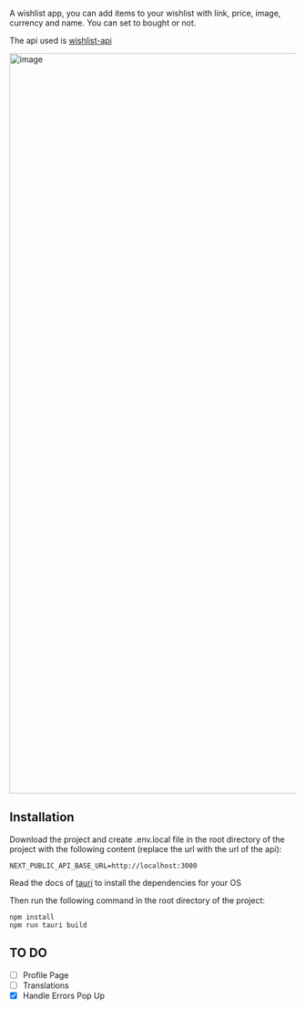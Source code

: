 A wishlist app, you can add items to your wishlist with link, price, image, currency and name. You can set to bought or not.

The api used is [wishlist-api](https://github.com/Zweird-958/wishlist_api)

<img width="1298" alt="image" src="https://github.com/Zweird-958/wishlist-desktop/assets/83603824/e6549e74-a9a4-410d-8069-743ce8385045">

## Installation

Download the project and create .env.local file in the root directory of the project with the following content (replace the url with the url of the api):

```
NEXT_PUBLIC_API_BASE_URL=http://localhost:3000
```

Read the docs of [tauri](https://tauri.app/v1/guides/getting-started/prerequisites/) to install the dependencies for your OS

Then run the following command in the root directory of the project:

```
npm install
npm run tauri build
```

## TO DO

- [ ] Profile Page
- [ ] Translations
- [x] Handle Errors Pop Up

